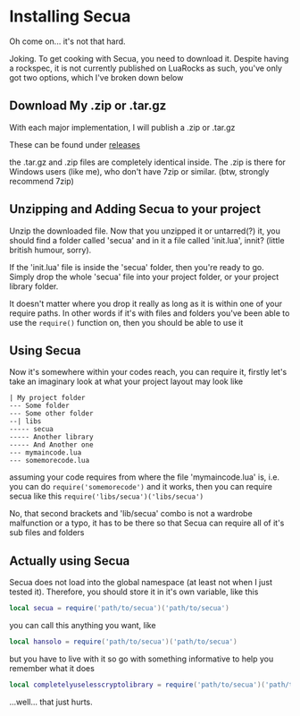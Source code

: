 # Installing Secua
Oh come on... it's not that hard.

Joking. To get cooking with Secua, you need to download it.
Despite having a rockspec, it is not currently published on LuaRocks
as such, you've only got two options, which I've broken down below

## Download My .zip or .tar.gz
With each major implementation, I will publish a .zip or .tar.gz 

These can be found under [releases](https://github.com/nergmada/secua/releases)

the .tar.gz and .zip files are completely identical inside. The .zip is there for
Windows users (like me), who don't have 7zip or similar. (btw, strongly recommend 7zip)

## Unzipping and Adding Secua to your project
Unzip the downloaded file. Now that you unzipped it or untarred(?) it, you should find a folder called 'secua' and in 
it a file called 'init.lua', innit? (little british humour, sorry). 

If the 'init.lua' file is inside the 'secua' folder, then you're ready to go. Simply drop the whole 'secua' file into 
your project folder, or your project library folder.

It doesn't matter where you drop it really as long as it is within one of your require paths. In other words
if it's with files and folders you've been able to use the `require()` function on, then you should be able to use it

## Using Secua
Now it's somewhere within your codes reach, you can require it, firstly let's take an imaginary look at what your 
project layout may look like

```
| My project folder
--- Some folder
--- Some other folder
--| libs
----- secua
----- Another library
----- And Another one
--- mymaincode.lua
--- somemorecode.lua
```

assuming your code requires from where the file 'mymaincode.lua' is, i.e. you can do `require('somemorecode')` 
and it works, then you can require secua like this `require('libs/secua')('libs/secua')`

No, that second brackets and 'lib/secua' combo is not a wardrobe malfunction or a typo, it has to be there so
that Secua can require all of it's sub files and folders

## Actually using Secua
Secua does not load into the global namespace (at least not when I just tested it). Therefore, you should store 
it in it's own variable, like this
```lua
local secua = require('path/to/secua')('path/to/secua')
```
you can call this anything you want, like
```lua
local hansolo = require('path/to/secua')('path/to/secua')
```
but you have to live with it so go with something informative to help you remember what it does
```lua
local completelyuselesscryptolibrary = require('path/to/secua')('path/to/secua')
```
...well... that just hurts.

